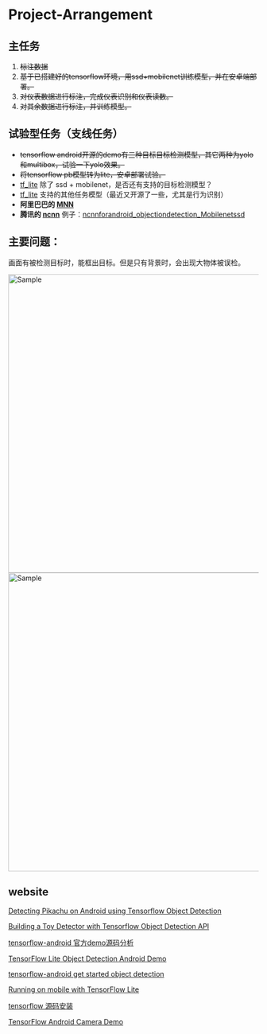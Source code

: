 # Project-Arrangement

## 主任务
1. ~~标注数据~~
2. ~~基于已搭建好的tensorflow环境，用ssd+mobilenet训练模型，并在安卓端部署。~~
3. ~~对仪表数据进行标注，完成仪表识别和仪表读数。~~
4. ~~对其余数据进行标注，并训练模型。~~

## 试验型任务（支线任务）
- ~~tensorflow android开源的demo有三种目标目标检测模型，其它两种为yolo和multibox，试验一下yolo效果。~~
- ~~将tensorflow pb模型转为lite，安卓部署试验。~~
- [tf_lite](https://tensorflow.google.cn/lite) 除了 ssd + mobilenet，是否还有支持的目标检测模型？
- [tf_lite](https://tensorflow.google.cn/lite) 支持的其他任务模型（最近又开源了一些，尤其是行为识别）
- **阿里巴巴的 [MNN](https://github.com/alibaba/MNN)**
- **腾讯的 [ncnn](https://github.com/Tencent/ncnn)** 例子：[ncnnforandroid_objectiondetection_Mobilenetssd](https://github.com/chehongshu/ncnnforandroid_objectiondetection_Mobilenetssd)

## 主要问题：
画面有被检测目标时，能框出目标。但是只有背景时，会出现大物体被误检。  
<p>
	<img src="https://github.com/lcylmhlcy/Project-Arrangement/raw/master/img/3.jpg" alt="Sample" height=600>
	<img src="https://github.com/lcylmhlcy/Project-Arrangement/raw/master/img/4.jpg" alt="Sample" height=600>
</p>  

## website
[Detecting Pikachu on Android using Tensorflow Object Detection](https://towardsdatascience.com/detecting-pikachu-on-android-using-tensorflow-object-detection-15464c7a60cd)  
  
[Building a Toy Detector with Tensorflow Object Detection API](https://towardsdatascience.com/building-a-toy-detector-with-tensorflow-object-detection-api-63c0fdf2ac95)  
  
[tensorflow-android 官方demo源码分析](https://blog.csdn.net/u013510838/article/details/79827119)  
  
[TensorFlow Lite Object Detection Android Demo](https://github.com/tensorflow/examples/blob/master/lite/examples/object_detection/android/README.md)  
  
[tensorflow-android get started object detection](https://tensorflow.google.cn/lite/models/object_detection/overview)  
  
[Running on mobile with TensorFlow Lite](https://github.com/tensorflow/models/blob/master/research/object_detection/g3doc/running_on_mobile_tensorflowlite.md)  
  
[tensorflow 源码安装](https://www.tensorflow.org/install/source)  
  
[TensorFlow Android Camera Demo](https://github.com/tensorflow/tensorflow/tree/master/tensorflow/examples/android)
